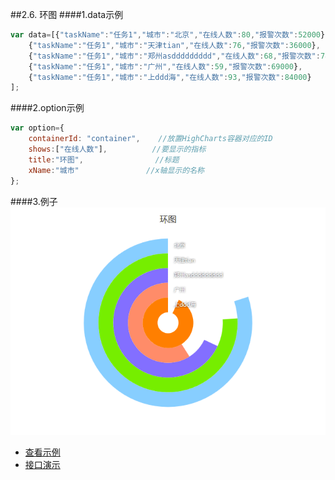##2.6. 环图
####1.data示例
```js
var data=[{"taskName":"任务1","城市":"北京","在线人数":80,"报警次数":52000},
    {"taskName":"任务1","城市":"天津tian","在线人数":76,"报警次数":36000},
    {"taskName":"任务1","城市":"郑州asddddddddd","在线人数":68,"报警次数":78000},
    {"taskName":"任务1","城市":"广州","在线人数":59,"报警次数":69000},
    {"taskName":"任务1","城市":"上ddd海","在线人数":93,"报警次数":84000}
];
```

####2.option示例
```js
var option={
    containerId: "container",    //放置HighCharts容器对应的ID
    shows:["在线人数"],          //要显示的指标
    title:"环图",                //标题
    xName:"城市"				 //x轴显示的名称
};
```

####3.例子
![streaming](./image/ring.png)

* [查看示例](./brcharts/test/ringchart.html)
* [接口演示](./brcharts/test/ringchart-all.html)

